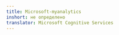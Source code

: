 ```yaml
---
title: Microsoft-myanalytics
inshort: не определено
translator: Microsoft Cognitive Services
---
```




